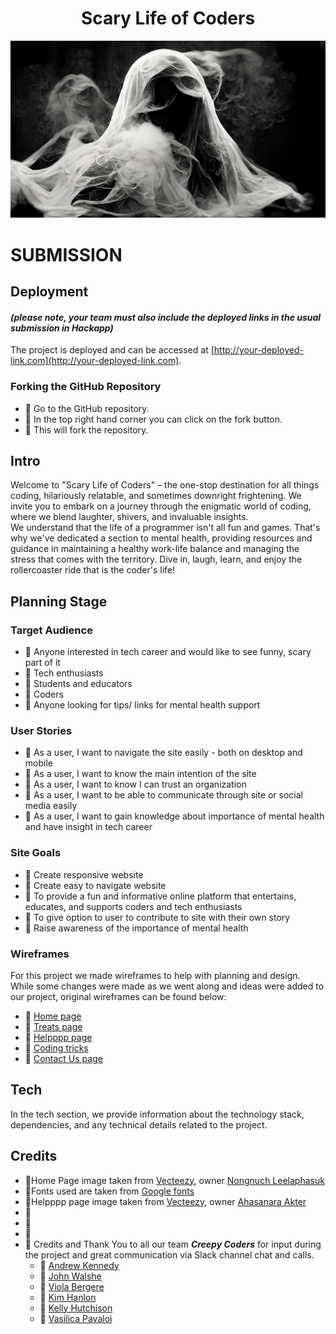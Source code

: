 
<h1 align="center"><strong>Scary Life of Coders</strong></h1>

![Home Page](assets/images/640-abstract-ghost-devil-in-smoke-black-and-white-halloween-and-creepy-concept-digital-art.jpg)

# SUBMISSION
## Deployment
#### _(please note, your team must also include the deployed links in the usual submission in Hackapp)_
The project is deployed and can be accessed at [http://your-deployed-link.com](http://your-deployed-link.com).

### Forking the GitHub Repository
- 🎃 Go to the GitHub repository.
- 🎃 In the top right hand corner you can click on the fork button.
- 🎃 This will fork the repository.

## Intro
Welcome to "Scary Life of Coders" – the one-stop destination for all things coding, hilariously relatable, and sometimes downright frightening. We invite you to embark on a journey through the enigmatic world of coding, where we blend laughter, shivers, and invaluable insights.<br>
We understand that the life of a programmer isn't all fun and games. That's why we've dedicated a section to mental health, providing resources and guidance in maintaining a healthy work-life balance and managing the stress that comes with the territory. Dive in, laugh, learn, and enjoy the rollercoaster ride that is the coder's life!

## **Planning Stage**

### **Target Audience**

- 🎃 Anyone interested in tech career and would like to see funny, scary part of it
- 🎃 Tech enthusiasts
- 🎃 Students and educators
- 🎃 Coders
- 🎃 Anyone looking for tips/ links for mental health support


### **User Stories**

- 🎃 As a user, I want to navigate the site easily - both on desktop and mobile
- 🎃 As a user, I want to know the main intention of the site
- 🎃 As a user, I want to know I can trust an organization
- 🎃 As a user, I want to be able to communicate through site or social media easily
- 🎃 As a user, I want to gain knowledge about importance of mental health and have insight in tech career

### **Site Goals**

- 🎃 Create responsive website
- 🎃 Create easy to navigate website
- 🎃 To provide a fun and informative online platform that entertains, educates, and supports coders and tech enthusiasts
- 🎃 To give option to user to contribute to site with their own story
- 🎃 Raise awareness of the importance of mental health

### **Wireframes**

For this project we made wireframes to help with planning and design. While some changes were made as we went along and ideas were added to our project, original wireframes can be found below:

- 🎃 [Home page](assets/images/homepage.png)
- 🎃 [Treats page](assets/images/coders_lifeline.png)
- 🎃 [Helpppp page](assets/images/mental_health.png)
- 🎃 [Coding tricks](assets/images/coding_tricks.png)
- 🎃 [Contact Us page](assets/images/contact_us.png)

## Tech
In the tech section, we provide information about the technology stack, dependencies, and any technical details related to the project.

## Credits

- 🎃Home Page image taken from [Vecteezy](https://www.vecteezy.com), owner [Nongnuch Leelaphasuk]("https://www.vecteezy.com/photo/10377366-abstract-ghost-devil-in-smoke-black-and-white-halloween-and-creepy-concept-digital-art")
- 🎃Fonts used are taken from [Google fonts](https://fonts.google.com/)
- 🎃Helpppp page image taken from [Vecteezy](https://www.vecteezy.com), owner [Ahasanara Akter]("https://www.vecteezy.com/photo/22909254-human-brain-medical-and-health-care-conceptual-illustration-3d-render-generate-ai")
- 🎃
- 🎃
- 🎃
- 🎃 Credits and Thank You to all our team ***Creepy Coders*** for input during the project and great communication via Slack channel chat and calls.
  - 🎃 [Andrew Kennedy](https://github.com/ocassidydev)
  - 🎃 [John Walshe](https://github.com/JWalshe86)
  - 🎃 [Viola Bergere](https://github.com/ocassidydev)
  - 🎃 [Kim Hanlon](https://github.com/kimatron)
  - 🎃 [Kelly Hutchison](https://github.com/quiltingcode)
  - 🎃 [Vasilica Pavaloi](https://github.com/Vasi012)
  
